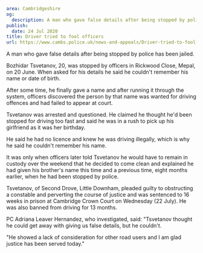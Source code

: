 ```yaml
area: Cambridgeshire
og:
  description: A man who gave false details after being stopped by police has been jailed.
publish:
  date: 24 Jul 2020
title: Driver tried to fool officers
url: https://www.cambs.police.uk/news-and-appeals/Driver-tried-to-fool-officers
```

A man who gave false details after being stopped by police has been jailed.

Bozhidar Tsvetanov, 20, was stopped by officers in Rickwood Close, Mepal, on 20 June. When asked for his details he said he couldn't remember his name or date of birth.

After some time, he finally gave a name and after running it through the system, officers discovered the person by that name was wanted for driving offences and had failed to appear at court.

Tsvetanov was arrested and questioned. He claimed he thought he'd been stopped for driving too fast and said he was in a rush to pick up his girlfriend as it was her birthday.

He said he had no licence and knew he was driving illegally, which is why he said he couldn't remember his name.

It was only when officers later told Tsvetanov he would have to remain in custody over the weekend that he decided to come clean and explained he had given his brother's name this time and a previous time, eight months earlier, when he had been stopped by police.

Tsvetanov, of Second Drove, Little Downham, pleaded guilty to obstructing a constable and perverting the course of justice and was sentenced to 16 weeks in prison at Cambridge Crown Court on Wednesday (22 July). He was also banned from driving for 13 months.

PC Adriana Leaver Hernandez, who investigated, said: "Tsvetanov thought he could get away with giving us false details, but he couldn't.

"He showed a lack of consideration for other road users and I am glad justice has been served today."
